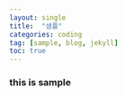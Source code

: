 ```yaml
---
layout: single
title:  "샘플"
categories: coding
tag: [sample, blog, jekyll]
toc: true
---
```


### this is sample
